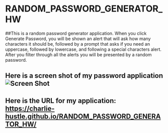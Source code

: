 # RANDOM_PASSWORD_GENERATOR_HW

##This is a random password generator application. When you click Generate Password, you will be shown an alert that will ask how many characters it should be, followed by a prompt that asks if you need an uppercase, followed by lowercase, and following a special characters alert. After you filter through all the alerts you will be presented by a random password.

## Here is a screen shot of my password application![Screen Shot](https://user-images.githubusercontent.com/81397698/124699350-80fa8480-de9f-11eb-9d98-21d15b107be2.png)

## Here is the URL for my application: https://charlie-hustle.github.io/RANDOM_PASSWORD_GENERATOR_HW/
